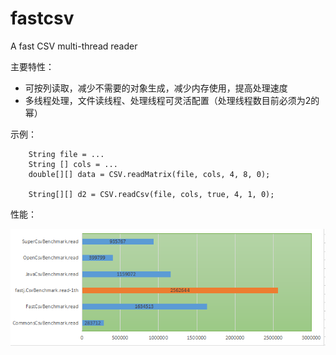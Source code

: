 # fastcsv
A fast CSV multi-thread reader

主要特性：
- 可按列读取，减少不需要的对象生成，减少内存使用，提高处理速度
- 多线程处理，文件读线程、处理线程可灵活配置（处理线程数目前必须为2的幂）

示例：

        String file = ...
        String [] cols = ...
        double[][] data = CSV.readMatrix(file, cols, 4, 8, 0);
    
        String[][] d2 = CSV.readCsv(file, cols, true, 4, 1, 0);

        
性能：


![](fastcsv.PNG)
